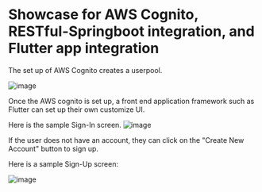 # Showcase for AWS Cognito, RESTful-Springboot integration, and Flutter app integration

The set up of AWS Cognito creates a userpool.  

![image](https://github.com/user-attachments/assets/e5adf6de-6ebb-466c-add9-74f132de356f)


Once the AWS cognito is set up, a front end application framework such as Flutter can set up their own customize UI.

Here is the sample Sign-In screen.
![image](https://github.com/user-attachments/assets/3d57ada7-0aa9-4f68-9683-554c0a411a13)


If the user does not have an account, they can click on the "Create New Account" button to sign up.

Here is a sample Sign-Up screen:

![image](https://github.com/user-attachments/assets/cc75f8a0-8f60-47cf-9454-6f435c0a8b0c)
